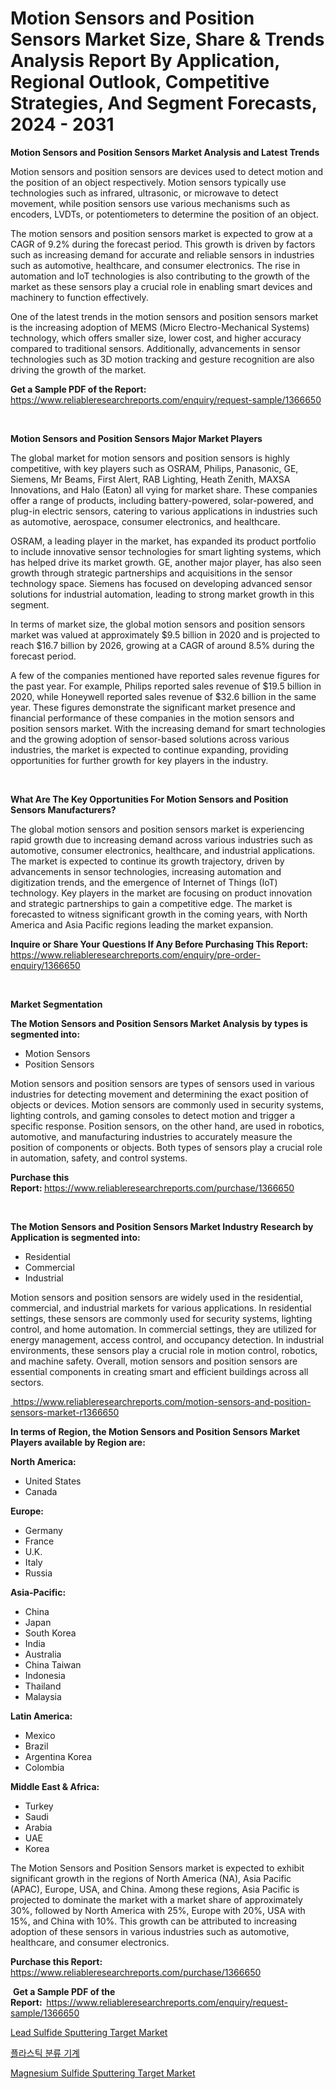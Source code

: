 <p><h1>Motion Sensors and Position Sensors Market Size, Share & Trends Analysis Report By Application, Regional Outlook, Competitive Strategies, And Segment Forecasts, 2024 - 2031</h1></p><p><strong>Motion Sensors and Position Sensors Market Analysis and Latest Trends</strong></p>
<p><p>Motion sensors and position sensors are devices used to detect motion and the position of an object respectively. Motion sensors typically use technologies such as infrared, ultrasonic, or microwave to detect movement, while position sensors use various mechanisms such as encoders, LVDTs, or potentiometers to determine the position of an object.</p><p>The motion sensors and position sensors market is expected to grow at a CAGR of 9.2% during the forecast period. This growth is driven by factors such as increasing demand for accurate and reliable sensors in industries such as automotive, healthcare, and consumer electronics. The rise in automation and IoT technologies is also contributing to the growth of the market as these sensors play a crucial role in enabling smart devices and machinery to function effectively.</p><p>One of the latest trends in the motion sensors and position sensors market is the increasing adoption of MEMS (Micro Electro-Mechanical Systems) technology, which offers smaller size, lower cost, and higher accuracy compared to traditional sensors. Additionally, advancements in sensor technologies such as 3D motion tracking and gesture recognition are also driving the growth of the market.</p></p>
<p><strong>Get a Sample PDF of the Report:&nbsp;</strong> <a href="https://www.reliableresearchreports.com/enquiry/request-sample/1366650">https://www.reliableresearchreports.com/enquiry/request-sample/1366650</a></p>
<p>&nbsp;</p>
<p><strong>Motion Sensors and Position Sensors Major Market Players</strong></p>
<p><p>The global market for motion sensors and position sensors is highly competitive, with key players such as OSRAM, Philips, Panasonic, GE, Siemens, Mr Beams, First Alert, RAB Lighting, Heath Zenith, MAXSA Innovations, and Halo (Eaton) all vying for market share. These companies offer a range of products, including battery-powered, solar-powered, and plug-in electric sensors, catering to various applications in industries such as automotive, aerospace, consumer electronics, and healthcare.</p><p>OSRAM, a leading player in the market, has expanded its product portfolio to include innovative sensor technologies for smart lighting systems, which has helped drive its market growth. GE, another major player, has also seen growth through strategic partnerships and acquisitions in the sensor technology space. Siemens has focused on developing advanced sensor solutions for industrial automation, leading to strong market growth in this segment.</p><p>In terms of market size, the global motion sensors and position sensors market was valued at approximately $9.5 billion in 2020 and is projected to reach $16.7 billion by 2026, growing at a CAGR of around 8.5% during the forecast period.</p><p>A few of the companies mentioned have reported sales revenue figures for the past year. For example, Philips reported sales revenue of $19.5 billion in 2020, while Honeywell reported sales revenue of $32.6 billion in the same year. These figures demonstrate the significant market presence and financial performance of these companies in the motion sensors and position sensors market. With the increasing demand for smart technologies and the growing adoption of sensor-based solutions across various industries, the market is expected to continue expanding, providing opportunities for further growth for key players in the industry.</p></p>
<p>&nbsp;</p>
<p><strong>What Are The Key Opportunities For Motion Sensors and Position Sensors Manufacturers?</strong></p>
<p><p>The global motion sensors and position sensors market is experiencing rapid growth due to increasing demand across various industries such as automotive, consumer electronics, healthcare, and industrial applications. The market is expected to continue its growth trajectory, driven by advancements in sensor technologies, increasing automation and digitization trends, and the emergence of Internet of Things (IoT) technology. Key players in the market are focusing on product innovation and strategic partnerships to gain a competitive edge. The market is forecasted to witness significant growth in the coming years, with North America and Asia Pacific regions leading the market expansion.</p></p>
<p><strong>Inquire or Share Your Questions If Any Before Purchasing This Report:</strong> <a href="https://www.reliableresearchreports.com/enquiry/pre-order-enquiry/1366650">https://www.reliableresearchreports.com/enquiry/pre-order-enquiry/1366650</a></p>
<p>&nbsp;</p>
<p><strong>Market Segmentation</strong></p>
<p><strong>The Motion Sensors and Position Sensors Market Analysis by types is segmented into:</strong></p>
<p><ul><li>Motion Sensors</li><li>Position Sensors</li></ul></p>
<p><p>Motion sensors and position sensors are types of sensors used in various industries for detecting movement and determining the exact position of objects or devices. Motion sensors are commonly used in security systems, lighting controls, and gaming consoles to detect motion and trigger a specific response. Position sensors, on the other hand, are used in robotics, automotive, and manufacturing industries to accurately measure the position of components or objects. Both types of sensors play a crucial role in automation, safety, and control systems.</p></p>
<p><strong>Purchase this Report:&nbsp;</strong><a href="https://www.reliableresearchreports.com/purchase/1366650">https://www.reliableresearchreports.com/purchase/1366650</a></p>
<p>&nbsp;</p>
<p><strong>The Motion Sensors and Position Sensors Market Industry Research by Application is segmented into:</strong></p>
<p><ul><li>Residential</li><li>Commercial</li><li>Industrial</li></ul></p>
<p><p>Motion sensors and position sensors are widely used in the residential, commercial, and industrial markets for various applications. In residential settings, these sensors are commonly used for security systems, lighting control, and home automation. In commercial settings, they are utilized for energy management, access control, and occupancy detection. In industrial environments, these sensors play a crucial role in motion control, robotics, and machine safety. Overall, motion sensors and position sensors are essential components in creating smart and efficient buildings across all sectors.</p></p>
<p><a href="https://www.reliableresearchreports.com/motion-sensors-and-position-sensors-market-r1366650">&nbsp;https://www.reliableresearchreports.com/motion-sensors-and-position-sensors-market-r1366650</a></p>
<p><strong>In terms of Region, the Motion Sensors and Position Sensors Market Players available by Region are:</strong></p>
<p>
    <p> <strong> North America: </strong>
        <ul>
            <li>United States</li>
            <li>Canada</li>
        </ul>
        </p> 
    <p> <strong> Europe: </strong>
        <ul>
            <li>Germany</li>
            <li>France</li>
            <li>U.K.</li>
            <li>Italy</li>
            <li>Russia</li>
        </ul>
        </p> 
    <p> <strong> Asia-Pacific: </strong>
        <ul>
            <li>China</li>
            <li>Japan</li>
            <li>South Korea</li>
            <li>India</li>
            <li>Australia</li>
            <li>China Taiwan</li>
            <li>Indonesia</li>
            <li>Thailand</li>
            <li>Malaysia</li>
        </ul>
        </p> 
    <p> <strong> Latin America: </strong>
        <ul>
            <li>Mexico</li>
            <li>Brazil</li>
            <li>Argentina Korea</li>
            <li>Colombia</li>
        </ul>
        </p> 
    <p> <strong> Middle East & Africa: </strong>
        <ul>
            <li>Turkey</li>
            <li>Saudi</li>
            <li>Arabia</li>
            <li>UAE</li>
            <li>Korea</li>
        </ul>
    </p>
    </p>
<p><p>The Motion Sensors and Position Sensors market is expected to exhibit significant growth in the regions of North America (NA), Asia Pacific (APAC), Europe, USA, and China. Among these regions, Asia Pacific is projected to dominate the market with a market share of approximately 30%, followed by North America with 25%, Europe with 20%, USA with 15%, and China with 10%. This growth can be attributed to increasing adoption of these sensors in various industries such as automotive, healthcare, and consumer electronics.</p></p>
<p><strong>Purchase this Report: </strong><a href="https://www.reliableresearchreports.com/purchase/1366650">https://www.reliableresearchreports.com/purchase/1366650</a></p>
<p>&nbsp;<strong>Get a Sample PDF of the Report:&nbsp;&nbsp;</strong><a href="https://www.reliableresearchreports.com/enquiry/request-sample/1366650">https://www.reliableresearchreports.com/enquiry/request-sample/1366650</a></p>
<p><strong></strong></p>
<p><p><a href="https://github.com/marloy8/Market-Research-Report-List-5/blob/main/lead-sulfide-sputtering-target-market.md">Lead Sulfide Sputtering Target Market</a></p><p><a href="https://medium.com/@rosdianaeva92/%ED%94%8C%EB%9D%BC%EC%8A%A4%ED%8B%B1-%EB%B6%84%EB%A5%98-%EA%B8%B0%EA%B3%84-%EC%8B%9C%EC%9E%A5-%EB%B3%B4%EA%B3%A0%EC%84%9C%EB%8A%94-%EC%9D%B4-%EC%8B%9C%EC%9E%A5%EC%9D%98-%EC%B5%9C%EC%8B%A0-%ED%8A%B8%EB%A0%8C%EB%93%9C%EC%99%80-%EC%84%B1%EC%9E%A5-%EA%B8%B0%ED%9A%8C%EB%A5%BC-%EB%B0%9D%ED%98%80%EC%A4%8D%EB%8B%88%EB%8B%A4-6a577f04ebb6">플라스틱 분류 기계</a></p><p><a href="https://github.com/jodemen/Market-Research-Report-List-3/blob/main/magnesium-sulfide-sputtering-target-market.md">Magnesium Sulfide Sputtering Target Market</a></p></p>